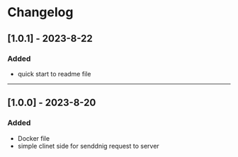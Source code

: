 # Changelog

## [1.0.1] - 2023-8-22



### Added

- quick start to readme file




-------------------------------------------------------------------------
## [1.0.0] - 2023-8-20



### Added

- Docker file
- simple clinet side for senddnig request to server

